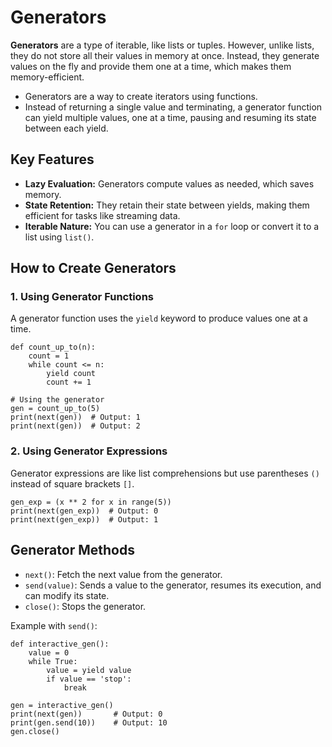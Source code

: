 # Generators
**Generators** are a type of iterable, like lists or tuples. However, unlike lists, they do not store all their values in memory at once. Instead, they generate values on the fly and provide them one at a time, which makes them memory-efficient.

- Generators are a way to create iterators using functions.
- Instead of returning a single value and terminating, a generator function can yield multiple values, one at a time, pausing and resuming its state between each yield.

## Key Features
- **Lazy Evaluation:** Generators compute values as needed, which saves memory.
- **State Retention:** They retain their state between yields, making them efficient for tasks like streaming data.
- **Iterable Nature:** You can use a generator in a `for` loop or convert it to a list using `list()`.

## How to Create Generators
### 1. Using Generator Functions
A generator function uses the `yield` keyword to produce values one at a time.
```
def count_up_to(n):
    count = 1
    while count <= n:
        yield count
        count += 1

# Using the generator
gen = count_up_to(5)
print(next(gen))  # Output: 1
print(next(gen))  # Output: 2
```

### 2. Using Generator Expressions
Generator expressions are like list comprehensions but use parentheses `()` instead of square brackets `[]`.
```
gen_exp = (x ** 2 for x in range(5))
print(next(gen_exp))  # Output: 0
print(next(gen_exp))  # Output: 1
```
## Generator Methods
- `next()`: Fetch the next value from the generator.
- `send(value)`: Sends a value to the generator, resumes its execution, and can modify its state.
- `close()`: Stops the generator.

Example with `send()`:
```
def interactive_gen():
    value = 0
    while True:
        value = yield value
        if value == 'stop':
            break

gen = interactive_gen()
print(next(gen))       # Output: 0
print(gen.send(10))    # Output: 10
gen.close()
```
